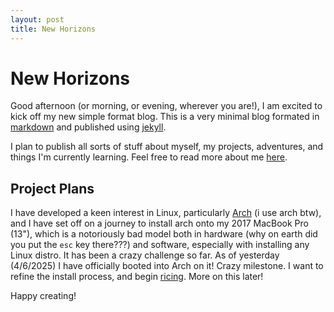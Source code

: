 ```yaml
---
layout: post
title: New Horizons
---
```


# New Horizons

Good afternoon (or morning, or evening, wherever you are!), I am excited to kick off my new simple format blog. This is a very minimal blog formated in [markdown](https://www.markdownguide.org/) and published using [jekyll](https://jekyllrb.com/).

I plan to publish all sorts of stuff about myself, my projects, adventures, and things I'm currently learning. Feel free to read more about me [here](/me).

## Project Plans
I have developed a keen interest in Linux, particularly [Arch](https://archlinux.org/) (i use arch btw), and I have set off on a journey to install arch onto my 2017 MacBook Pro (13"), which is a notoriously bad model both in hardware (why on earth did you put the `esc` key there???) and software, especially with installing any Linux distro. It has been a crazy challenge so far. As of yesterday (4/6/2025) I have officially booted into Arch on it! Crazy milestone. I want to refine the install process, and begin [ricing](https://excaliburzero.gitbooks.io/an-introduction-to-linux-ricing/content/ricing.html). More on this later! 

<!-- My planned dotfiles are:
|Purpose|Selection|
|-------|---------|
|WM | [Hyprland](https://github.com/hyprwm/Hyprland)|
|Terminal | [Alacritty](https://github.com/alacritty/alacritty)|
| -->

Happy creating! 